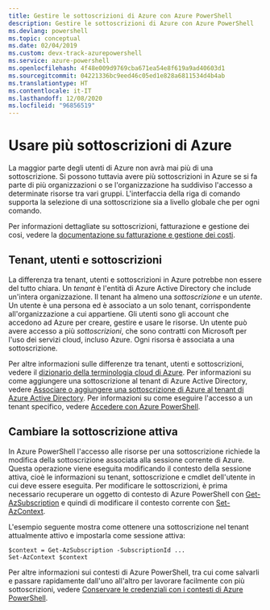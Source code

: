 ```yaml
---
title: Gestire le sottoscrizioni di Azure con Azure PowerShell
description: Gestire le sottoscrizioni di Azure con Azure PowerShell
ms.devlang: powershell
ms.topic: conceptual
ms.date: 02/04/2019
ms.custom: devx-track-azurepowershell
ms.service: azure-powershell
ms.openlocfilehash: 4f48e009d9769cba671ea54e8f619a9ad40603d1
ms.sourcegitcommit: 04221336bc9eed46c05ed1e828a6811534d4b4ab
ms.translationtype: HT
ms.contentlocale: it-IT
ms.lasthandoff: 12/08/2020
ms.locfileid: "96856519"
---
```

# <a name="use-multiple-azure-subscriptions"></a>Usare più sottoscrizioni di Azure

La maggior parte degli utenti di Azure non avrà mai più di una sottoscrizione. Si possono tuttavia avere più sottoscrizioni in Azure se si fa parte di più organizzazioni o se l'organizzazione ha suddiviso l'accesso a determinate risorse tra vari gruppi. L'interfaccia della riga di comando supporta la selezione di una sottoscrizione sia a livello globale che per ogni comando.

Per informazioni dettagliate su sottoscrizioni, fatturazione e gestione dei cosi, vedere la [documentazione su fatturazione e gestione dei costi](/azure/billing/).

## <a name="tenants-users-and-subscriptions"></a>Tenant, utenti e sottoscrizioni

La differenza tra tenant, utenti e sottoscrizioni in Azure potrebbe non essere del tutto chiara. Un _tenant_ è l'entità di Azure Active Directory che include un'intera organizzazione. Il tenant ha almeno una _sottoscrizione_ e un _utente_. Un utente è una persona ed è associato a un solo tenant, corrispondente all'organizzazione a cui appartiene. Gli utenti sono gli account che accedono ad Azure per creare, gestire e usare le risorse.
Un utente può avere accesso a più _sottoscrizioni_, che sono contratti con Microsoft per l'uso dei servizi cloud, incluso Azure. Ogni risorsa è associata a una sottoscrizione.

Per altre informazioni sulle differenze tra tenant, utenti e sottoscrizioni, vedere il [dizionario della terminologia cloud di Azure](/azure/azure-glossary-cloud-terminology).  Per informazioni su come aggiungere una sottoscrizione al tenant di Azure Active Directory, vedere [Associare o aggiungere una sottoscrizione di Azure al tenant di Azure Active Directory](/azure/active-directory/active-directory-how-subscriptions-associated-directory).
Per informazioni su come eseguire l'accesso a un tenant specifico, vedere [Accedere con Azure PowerShell](/powershell/azure/authenticate-azureps).

## <a name="change-the-active-subscription"></a>Cambiare la sottoscrizione attiva

In Azure PowerShell l'accesso alle risorse per una sottoscrizione richiede la modifica della sottoscrizione associata alla sessione corrente di Azure.
Questa operazione viene eseguita modificando il contesto della sessione attiva, cioè le informazioni su tenant, sottoscrizione e cmdlet dell'utente in cui deve essere eseguita.
Per modificare le sottoscrizioni, è prima necessario recuperare un oggetto di contesto di Azure PowerShell con [Get-AzSubscription](/powershell/module/az.accounts/get-azsubscription) e quindi di modificare il contesto corrente con [Set-AzContext](/powershell/module/az.accounts/set-azcontext).

L'esempio seguente mostra come ottenere una sottoscrizione nel tenant attualmente attivo e impostarla come sessione attiva:

```powershell-interactive
$context = Get-AzSubscription -SubscriptionId ...
Set-AzContext $context
```

Per altre informazioni sui contesti di Azure PowerShell, tra cui come salvarli e passare rapidamente dall'uno all'altro per lavorare facilmente con più sottoscrizioni, vedere [Conservare le credenziali con i contesti di Azure PowerShell](context-persistence.md).
